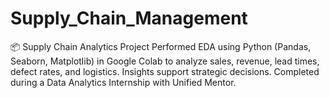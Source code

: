 # Supply_Chain_Management
📦 Supply Chain Analytics Project Performed EDA using Python (Pandas, Seaborn, Matplotlib) in Google Colab to analyze sales, revenue, lead times, defect rates, and logistics. Insights support strategic decisions. Completed during a Data Analytics Internship with Unified Mentor.
